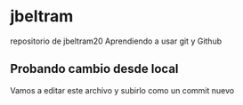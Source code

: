# jbeltram
repositorio de jbeltram20
Aprendiendo a usar git y Github

## Probando cambio desde local
Vamos a editar este archivo y subirlo como un commit nuevo
